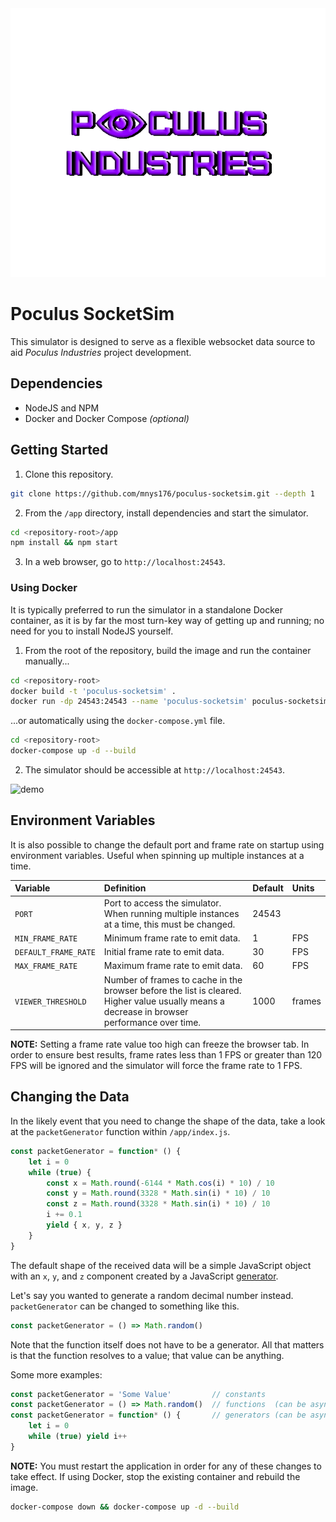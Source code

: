 <!-- logo -->
<div align="center"><img src="./.github/images/logo.png"></div>

# Poculus SocketSim

This simulator is designed to serve as a flexible websocket data source to aid *Poculus Industries* project development.


## Dependencies

* NodeJS and NPM
* Docker and Docker Compose *(optional)*

## Getting Started

1. Clone this repository.

```bash
git clone https://github.com/mnys176/poculus-socketsim.git --depth 1
```

2. From the `/app` directory, install dependencies and start the simulator.

```bash
cd <repository-root>/app
npm install && npm start
```

3. In a web browser, go to `http://localhost:24543`.

### Using Docker

It is typically preferred to run the simulator in a standalone Docker container, as it is by far the most turn-key way of getting up and running; no need for you to install NodeJS yourself.

1. From the root of the repository, build the image and run the container manually...

```bash
cd <repository-root>
docker build -t 'poculus-socketsim' .
docker run -dp 24543:24543 --name 'poculus-socketsim' poculus-socketsim
```

...or automatically using the `docker-compose.yml` file.

```bash
cd <repository-root>
docker-compose up -d --build
```

2. The simulator should be accessible at `http://localhost:24543`.

![demo](.github/images/demo.gif)

## Environment Variables

It is also possible to change the default port and frame rate on startup using environment variables. Useful when spinning up multiple instances at a time.

| Variable             | Definition                                                                                                                                   | Default | Units  |
|:---------------------|:---------------------------------------------------------------------------------------------------------------------------------------------|:--------|:-------|
| `PORT`               | Port to access the simulator. When running multiple instances at a time, this must be changed.                                               | 24543   |        |
| `MIN_FRAME_RATE`     | Minimum frame rate to emit data.                                                                                                             | 1       | FPS    |
| `DEFAULT_FRAME_RATE` | Initial frame rate to emit data.                                                                                                             | 30      | FPS    |
| `MAX_FRAME_RATE`     | Maximum frame rate to emit data.                                                                                                             | 60      | FPS    |
| `VIEWER_THRESHOLD`   | Number of frames to cache in the browser before the list is cleared. Higher value usually means a decrease in browser performance over time. | 1000    | frames |

**NOTE:** Setting a frame rate value too high can freeze the browser tab. In order to ensure best results, frame rates less than 1 FPS or greater than 120 FPS will be ignored and the simulator will force the frame rate to 1 FPS.

## Changing the Data

In the likely event that you need to change the shape of the data, take a look at the `packetGenerator` function within `/app/index.js`.

```javascript
const packetGenerator = function* () {
    let i = 0
    while (true) {
        const x = Math.round(-6144 * Math.cos(i) * 10) / 10
        const y = Math.round(3328 * Math.sin(i) * 10) / 10
        const z = Math.round(3328 * Math.sin(i) * 10) / 10
        i += 0.1
        yield { x, y, z }
    }
}
```

The default shape of the received data will be a simple JavaScript object with an `x`, `y`, and `z` component created by a JavaScript [generator](https://developer.mozilla.org/en-US/docs/Web/JavaScript/Reference/Global_Objects/Generator).

Let's say you wanted to generate a random decimal number instead. `packetGenerator` can be changed to something like this.

```javascript
const packetGenerator = () => Math.random()
```

Note that the function itself does not have to be a generator. All that matters is that the function resolves to a value; that value can be anything.

Some more examples:

```javascript
const packetGenerator = 'Some Value'         // constants
const packetGenerator = () => Math.random()  // functions  (can be asynchronous)
const packetGenerator = function* () {       // generators (can be asynchronous)
    let i = 0
    while (true) yield i++
}
```

**NOTE:** You must restart the application in order for any of these changes to take effect. If using Docker, stop the existing container and rebuild the image.

```bash
docker-compose down && docker-compose up -d --build
```
